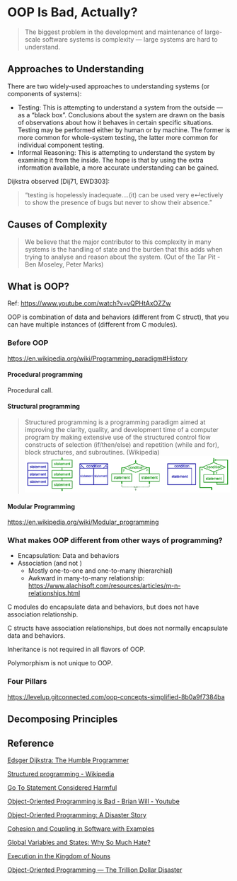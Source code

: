 # OOP Is Bad, Actually?
> The biggest problem in the development and maintenance of large-scale software systems is complexity — large systems are hard to understand. 
## Approaches to Understanding
There are two widely-used approaches to understanding systems (or components of systems):
+ Testing: This is attempting to understand a system from the outside — as a “black box”. Conclusions about the system are drawn on the basis
of observations about how it behaves in certain specific situations.
Testing may be performed either by human or by machine. The former
is more common for whole-system testing, the latter more common for
individual component testing.
+ Informal Reasoning: This is attempting to understand the system by examining it from the inside. The hope is that by using the extra information available, a more accurate understanding can be gained.

Dijkstra observed [Dij71, EWD303]:
>“testing is hopelessly inadequate....(it) can be used very e↵ectively to show the presence of bugs but never to show their absence.”

## Causes of Complexity
> We believe that the major contributor to this complexity in many systems is the handling of state and the burden that this adds when trying to analyse and reason about the system. (Out of the Tar Pit - Ben Moseley, Peter Marks)

## What is OOP?
Ref: https://www.youtube.com/watch?v=vQPHtAxOZZw

OOP is combination of data and behaviors (different from C struct), that you can have multiple instances of (different from C modules).

### Before OOP
https://en.wikipedia.org/wiki/Programming_paradigm#History

#### Procedural programming
Procedural call.

#### Structural programming
> Structured programming is a programming paradigm aimed at improving the clarity, quality, and development time of a computer program by making extensive use of the structured control flow constructs of selection (if/then/else) and repetition (while and for), block structures, and subroutines. (Wikipedia)
![Structure Programming](./images/structured_programming.png "Structure Programming")

#### Modular Programming
https://en.wikipedia.org/wiki/Modular_programming

### What makes OOP different from other ways of programming?
+ Encapsulation: Data and behaviors
+ Association (and not )
  + Mostly one-to-one and one-to-many (hierarchial)
  + Awkward in many-to-many relationship: https://www.alachisoft.com/resources/articles/m-n-relationships.html

C modules do encapsulate data and behaviors, but does not have association relationship.

C structs have association relationships, but does not normally encapsulate data and behaviors.

Inheritance is not required in all flavors of OOP.

Polymorphism is not unique to OOP.

### Four Pillars
https://levelup.gitconnected.com/oop-concepts-simplified-8b0a9f7384ba

## Decomposing Principles


## Reference
[Edsger Dijkstra: The Humble Programmer](https://www.cs.utexas.edu/users/EWD/ewd03xx/EWD340.PDF)

[Structured programming - Wikipedia](https://en.wikipedia.org/wiki/Structured_programming)

[Go To Statement Considered Harmful](https://dl.acm.org/doi/pdf/10.1145/362929.362947)

[Object-Oriented Programming is Bad - Brian Will - Youtube](https://www.youtube.com/watch?app=desktop&v=QM1iUe6IofM)

[Object-Oriented Programming: A Disaster Story](https://medium.com/@brianwill/object-oriented-programming-a-personal-disaster-1b044c2383ab)

[Cohesion and Coupling in Software with Examples](https://thevaluable.dev/cohesion-coupling-guide-examples/)

[Global Variables and States: Why So Much Hate?](https://thevaluable.dev/global-variable-explained/)

[Execution in the Kingdom of Nouns](http://steve-yegge.blogspot.com/2006/03/execution-in-kingdom-of-nouns.html)

[Object-Oriented Programming — The Trillion Dollar Disaster](https://www.notion.so/Object-Oriented-Programming-The-Trillion-Dollar-Disaster-by-Ilya-Suzdalnitski-Better-Programmi-050820cdc59b445398c9fe4f24016172)
